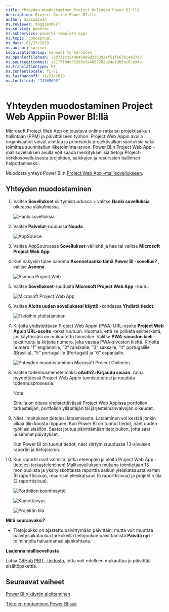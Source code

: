 ```yaml
---
title: Yhteyden muodostaminen Project Onlineen Power BI:llä
description: Project Online Power BI:lle
author: SarinaJoan
ms.reviewer: maggiesMSFT
ms.service: powerbi
ms.subservice: powerbi-template-apps
ms.topic: conceptual
ms.date: 07/25/2019
ms.author: sarinas
LocalizationGroup: Connect to services
ms.openlocfilehash: 32d731c354d848809d336392ef51f667b14427d8
ms.sourcegitcommit: a21f7f9de32203e3a4057292a24ef9b5ac6ce94b
ms.translationtype: HT
ms.contentlocale: fi-FI
ms.lasthandoff: 11/27/2019
ms.locfileid: "74565695"
---
```

# <a name="connect-to-project-web-app-with-power-bi"></a>Yhteyden muodostaminen Project Web Appiin Power BI:llä
Microsoft Project Web App on joustava online-ratkaisu projektisalkun hallintaan (PPM) ja päivittäiseen työhön. Project Web Appin avulla organisaatiot voivat aloittaa ja priorisoida projektisalkun sijoituksia sekä toimittaa suunnitellun liiketoiminta-arvon. Power BI:n Project Web App -mallisovelluksen avulla voit saada merkityksellisiä tietoja Project-verkkosovelluksesta projektien, salkkujen ja resurssien hallinnan helpottamiseksi.

Muodosta yhteys Power BI:n [Project Web App -mallisovellukseen](https://appsource.microsoft.com/product/power-bi/pbi_msprojectonline.pbi-microsoftprojectwebapp).

## <a name="how-to-connect"></a>Yhteyden muodostaminen

1. Valitse **Sovellukset** siirtymisruudussa > valitse **Hanki sovelluksia** oikeassa yläkulmassa.

    ![Hanki sovelluksia](media/service-connect-to-project-online/GetApps.png)

2. Valitse **Palvelut**-ruudussa **Nouda**.
   
   ![AppSource](media/service-connect-to-project-online/AppSource.png)
3. Valitse AppSourcessa **Sovellukset**-välilehti ja hae tai valitse **Microsoft Project Web App**.
   
4. Kun näkyviin tulee sanoma **Asennetaanko tämä Power BI -sovellus?** , valitse **Asenna**. 

   ![Asenna Project Web](media/service-connect-to-project-online/ProjectTile.png)
5. Valitse **Sovellukset**-ruudusta **Microsoft Project Web App** -ruutu. 
   
   ![Microsoft Project Web App](media/service-connect-to-project-online/getstarted.png)
6. Valitse **Aloita uuden sovelluksesi käyttö** -kohdassa **Yhdistä tiedot**.
   
   ![Tietoihin yhdistäminen](media/service-connect-to-project-online/mproject.png)
7. Kirjoita yhdistettävän Project Web Appin (PWA) URL-osoite **Project Web Appin URL-osoite** -tekstiruutuun.  Huomaa, että se poiketa esimerkistä, jos käytössäsi on mukautettu toimialue. Valitse **PWA-sivuston kieli** -tekstiruutu ja kirjoita numero, joka vastaa PWA-sivuston kieltä. Kirjoita numero ”1” englannille, ”2” ranskalle, ”3” saksalle, ”4” portugalille (Brasilia), ”5” portugalille (Portugali) ja ”6” espanjalle. 
   
   ![Yhteyden muodostaminen Microsoft Project Onlineen](media/service-connect-to-project-online/params.png)
8. Valitse todennusmenetelmäksi **oAuth2**\>**Kirjaudu sisään**. Anna pyydettäessä Project Web Appin tunnistetietosi ja noudata todennusprosessia.

    > [!NOTE]
    > Sinulla on oltava yhdistettävässä Project Web Appissa portfolion tarkastelijan, portfolion ylläpitäjän tai järjestelmänvalvojan oikeudet.

9. Näet ilmoituksen tietojesi lataamisesta. Lataaminen voi kestää jonkin aikaa tilin koosta riippuen. Kun Power BI on tuonut tiedot, näet uuden työtilasi sisällön. Saatat joutua päivittämään tietojoukon, jotta saat uusimmat päivitykset. 

    Kun Power BI on tuonut tiedot, näet siirtymisruudussa 13-sivuisen raportin ja tietojoukon. 

10. Kun raportit ovat valmiita, jatka eteenpäin ja aloita Project Web App -tietojesi tarkasteleminen! Mallisovelluksen mukana toimitetaan 13 monipuolista ja yksityiskohtaista raporttia salkun yleiskatsausta varten (6 raporttisivua), resurssin yleiskatsaus (5 raporttisivua) ja projektin tila (2 raporttisivua). 

    ![Portfolion koontinäyttö](media/service-connect-to-project-online/report1.png)
   
    ![Käytettävyys](media/service-connect-to-project-online/report3.png)
   
    ![Projektin tila](media/service-connect-to-project-online/report2.png)

**Mitä seuraavaksi?**

* Tietojoukko on ajastettu päivittymään päivittäin, mutta voit muuttaa päivitysaikataulua tai kokeilla tietojoukon päivittämistä **Päivitä nyt** -toiminnolla haluamanasi ajankohtana.

**Laajenna mallisovellusta**

Lataa [GitHub PBIT -tiedosto](https://github.com/OfficeDev/Project-Power-BI-Content-Packs), jotta voit edelleen mukauttaa ja päivittää sisältöpakettia.

## <a name="next-steps"></a>Seuraavat vaiheet
[Power BI:n käytön aloittaminen](service-get-started.md)

[Tietojen noutaminen Power BI:ssä](service-get-data.md)

